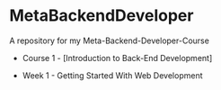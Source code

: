 # MetaBackendDeveloper
A repository for my Meta-Backend-Developer-Course
- Course 1 - [Introduction to Back-End Development]
* Week 1 - Getting Started With Web Development
